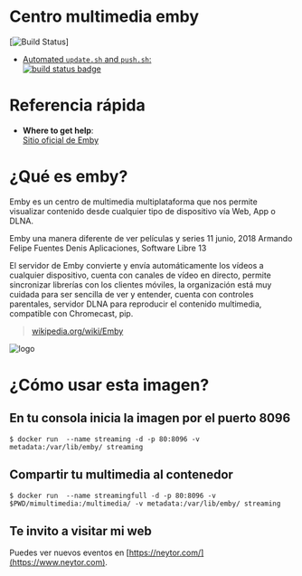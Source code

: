 # Centro multimedia emby

[![Build Status](https://neytor.com)]

-	[Automated `update.sh` and `push.sh`:  
	![build status badge](https://doi-janky.infosiftr.net/job/docs/job/update/badge/icon)](https://neytor.com)

# Referencia rápida

-	**Where to get help**:  
	[Sitio oficial de Emby](https://emby.media/download.html)
  
# ¿Qué es  emby?

Emby es un centro de multimedia multiplataforma que nos permite visualizar contenido desde cualquier tipo de dispositivo vía Web, App o DLNA.

Emby una manera diferente de ver películas y series
11 junio, 2018 Armando Felipe Fuentes Denis Aplicaciones, Software Libre 13

El servidor de Emby convierte y envía automáticamente los vídeos a cualquier dispositivo, cuenta con canales de vídeo en directo, permite sincronizar librerías con los clientes móviles, la organización está muy cuidada para ser sencilla de ver y entender, cuenta con controles parentales, servidor DLNA para reproducir el contenido multimedia, compatible con Chromecast, pip.

> [wikipedia.org/wiki/Emby](https://en.wikipedia.org/wiki/Emby)

![logo](https://goo.gl/images/F2VGkj)

# ¿Cómo usar esta imagen?

## En tu consola inicia la imagen por el puerto 8096

```console
$ docker run  --name streaming -d -p 80:8096 -v metadata:/var/lib/emby/ streaming
```

## Compartir tu multimedia al contenedor

```console
$ docker run  --name streamingfull -d -p 80:8096 -v $PWD/mimultimedia:/multimedia/ -v metadata:/var/lib/emby/ streaming
```
## Te invito a visitar mi web
Puedes ver nuevos eventos en [https://neytor.com/](https://www.neytor.com).
